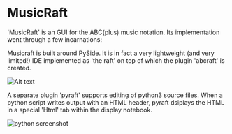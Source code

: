 MusicRaft
=========

'MusicRaft' is an GUI for the ABC(plus) music notation. Its implementation went through a few incarnations:

 Musicraft is built around PySide. It is in fact a very lightweight (and very limited!) IDE
 implemented as 'the raft' on top of which the plugin 'abcraft' is created.

![Alt text](https://gitlab.com/papahippo/MusicRaft/raw/master/screenshots/Musicraft_017.png?raw=true "Editing ABCplus music source while viewing graphical ouput")

A separate plugin 'pyraft' supports editing of python3 source files. When a python script writes output with an HTML header,
pyraft dsiplays the HTML in a special 'Html' tab within  the display notebook.

![python screenshot](https://gitlab.com/papahippo/MusicRaft/raw/master/screenshots/Musicraft_018.png?raw=true "Editing python progam source while viewing HTML ouput")

